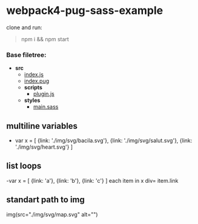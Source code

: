 # webpack4-pug-sass-example

clone and run:
>npm i && npm start

### Base filetree:
- __src__
  - [index.js](src/index.js)
  - [index.pug](src/index.pug)
  - __scripts__
    - [plugin.js](src/scripts/plugin.js)
  - __styles__
    - [main.sass](src/styles/main.sass)


## multiline variables
-
  var x = [
    {link: './img/svg/bacila.svg'},
    {link: './img/svg/salut.svg'},
    {link: './img/svg/heart.svg'}
  ]

## list loops
-var x = [ {link: 'a'}, {link: 'b'}, {link: 'c'} ]
each item in x
  div= item.link

## standart path to img
img(src="./img/svg/map.svg" alt="")